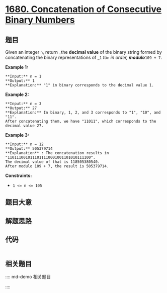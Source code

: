 # [1680. Concatenation of Consecutive Binary Numbers](https://leetcode.com/problems/concatenation-of-consecutive-binary-numbers)

## 题目

Given an integer `n`, return _the **decimal value** of the binary string
formed by concatenating the binary representations of _`1` _to_`n` _in order,
**modulo**_`109 + 7`.



**Example 1:**

    
    
    **Input:** n = 1
    **Output:** 1
    **Explanation:** "1" in binary corresponds to the decimal value 1. 
    

**Example 2:**

    
    
    **Input:** n = 3
    **Output:** 27
    **Explanation:** In binary, 1, 2, and 3 corresponds to "1", "10", and "11".
    After concatenating them, we have "11011", which corresponds to the decimal value 27.
    

**Example 3:**

    
    
    **Input:** n = 12
    **Output:** 505379714
    **Explanation** : The concatenation results in "1101110010111011110001001101010111100".
    The decimal value of that is 118505380540.
    After modulo 109 + 7, the result is 505379714.
    



**Constraints:**

  * `1 <= n <= 105`


## 题目大意

## 解题思路

## 代码

```javascript

```

## 相关题目

:::: md-demo 相关题目

::::
